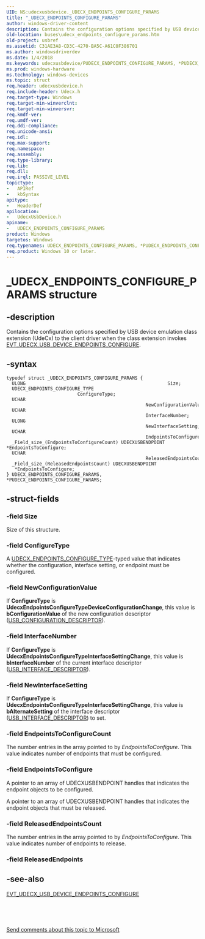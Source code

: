 ```yaml
---
UID: NS:udecxusbdevice._UDECX_ENDPOINTS_CONFIGURE_PARAMS
title: "_UDECX_ENDPOINTS_CONFIGURE_PARAMS"
author: windows-driver-content
description: Contains the configuration options specified by USB device emulation class extension (UdeCx) to the client driver when the class extension invokes EVT_UDECX_USB_DEVICE_ENDPOINTS_CONFIGURE.
old-location: buses\udecx_endpoints_configure_params.htm
old-project: usbref
ms.assetid: C31AE3A8-CD3C-4270-BA5C-A61C0F386701
ms.author: windowsdriverdev
ms.date: 1/4/2018
ms.keywords: udecxusbdevice/PUDECX_ENDPOINTS_CONFIGURE_PARAMS, *PUDECX_ENDPOINTS_CONFIGURE_PARAMS, PUDECX_ENDPOINTS_CONFIGURE_PARAMS structure pointer [Buses], udecxusbdevice/UDECX_ENDPOINTS_CONFIGURE_PARAMS, buses.udecx_endpoints_configure_params, UDECX_ENDPOINTS_CONFIGURE_PARAMS, UDECX_ENDPOINTS_CONFIGURE_PARAMS structure [Buses], _UDECX_ENDPOINTS_CONFIGURE_PARAMS, PUDECX_ENDPOINTS_CONFIGURE_PARAMS
ms.prod: windows-hardware
ms.technology: windows-devices
ms.topic: struct
req.header: udecxusbdevice.h
req.include-header: Udecx.h
req.target-type: Windows
req.target-min-winverclnt: 
req.target-min-winversvr: 
req.kmdf-ver: 
req.umdf-ver: 
req.ddi-compliance: 
req.unicode-ansi: 
req.idl: 
req.max-support: 
req.namespace: 
req.assembly: 
req.type-library: 
req.lib: 
req.dll: 
req.irql: PASSIVE_LEVEL
topictype:
-	APIRef
-	kbSyntax
apitype:
-	HeaderDef
apilocation:
-	UdecxUsbDevice.h
apiname:
-	UDECX_ENDPOINTS_CONFIGURE_PARAMS
product: Windows
targetos: Windows
req.typenames: UDECX_ENDPOINTS_CONFIGURE_PARAMS, *PUDECX_ENDPOINTS_CONFIGURE_PARAMS
req.product: Windows 10 or later.
---
```


# _UDECX_ENDPOINTS_CONFIGURE_PARAMS structure


## -description


Contains the configuration options specified by USB device emulation class extension (UdeCx) to the client driver when the class extension invokes <a href="..\udecxusbdevice\nc-udecxusbdevice-evt_udecx_usb_device_endpoints_configure.md">EVT_UDECX_USB_DEVICE_ENDPOINTS_CONFIGURE</a>.


## -syntax


````
typedef struct _UDECX_ENDPOINTS_CONFIGURE_PARAMS {
  ULONG                                                    Size;
  UDECX_ENDPOINTS_CONFIGURE_TYPE                           ConfigureType;
  UCHAR                                                    NewConfigurationValue;
  UCHAR                                                    InterfaceNumber;
  ULONG                                                    NewInterfaceSetting;
  UCHAR                                                    EndpointsToConfigureCount;
  _Field_size_(EndpointsToConfigureCount) UDECXUSBENDPOINT *EndpointsToConfigure;
  UCHAR                                                    ReleasedEndpointsCount;
  _Field_size_(ReleasedEndpointsCount) UDECXUSBENDPOINT    *EndpointsToConfigure;
} UDECX_ENDPOINTS_CONFIGURE_PARAMS, *PUDECX_ENDPOINTS_CONFIGURE_PARAMS;
````


## -struct-fields




### -field Size

Size of this structure.


### -field ConfigureType

A <a href="..\udecxusbdevice\ne-udecxusbdevice-_udecx_endpoints_configure_type.md">UDECX_ENDPOINTS_CONFIGURE_TYPE</a>-typed value that indicates whether the configuration, interface setting, or endpoint must be configured. 


### -field NewConfigurationValue

If <b>ConfigureType</b> is <b>UdecxEndpointsConfigureTypeDeviceConfigurationChange</b>, this value is <b>bConfigurationValue</b> of the new configuration descriptor (<a href="..\usbspec\ns-usbspec-_usb_configuration_descriptor.md">USB_CONFIGURATION_DESCRIPTOR</a>).


### -field InterfaceNumber

If <b>ConfigureType</b> is <b>UdecxEndpointsConfigureTypeInterfaceSettingChange</b>, this value is <b>bInterfaceNumber</b> of the current interface descriptor (<a href="..\usbspec\ns-usbspec-_usb_interface_descriptor.md">USB_INTERFACE_DESCRIPTOR</a>).


### -field NewInterfaceSetting

If <b>ConfigureType</b> is <b>UdecxEndpointsConfigureTypeInterfaceSettingChange</b>, this value is <b>bAlternateSetting</b> of the interface descriptor (<a href="..\usbspec\ns-usbspec-_usb_interface_descriptor.md">USB_INTERFACE_DESCRIPTOR</a>) to set.


### -field EndpointsToConfigureCount

The number entries in the array pointed to by <i>EndpointsToConfigure</i>. This value indicates number of endpoints that must be configured.


### -field EndpointsToConfigure

A pointer to an array of UDECXUSBENDPOINT handles that indicates the endpoint objects to be configured.

A pointer to an array of UDECXUSBENDPOINT handles that indicates the endpoint objects that must be released.


### -field ReleasedEndpointsCount

The number entries in the array pointed to by <i>EndpointsToConfigure</i>. This value indicates number of endpoints to release.


### -field ReleasedEndpoints

 



## -see-also

<a href="..\udecxusbdevice\nc-udecxusbdevice-evt_udecx_usb_device_endpoints_configure.md">EVT_UDECX_USB_DEVICE_ENDPOINTS_CONFIGURE</a>

 

 

<a href="mailto:wsddocfb@microsoft.com?subject=Documentation%20feedback [usbref\buses]:%20UDECX_ENDPOINTS_CONFIGURE_PARAMS structure%20 RELEASE:%20(1/4/2018)&amp;body=%0A%0APRIVACY STATEMENT%0A%0AWe use your feedback to improve the documentation. We don't use your email address for any other purpose, and we'll remove your email address from our system after the issue that you're reporting is fixed. While we're working to fix this issue, we might send you an email message to ask for more info. Later, we might also send you an email message to let you know that we've addressed your feedback.%0A%0AFor more info about Microsoft's privacy policy, see http://privacy.microsoft.com/en-us/default.aspx." title="Send comments about this topic to Microsoft">Send comments about this topic to Microsoft</a>

